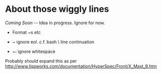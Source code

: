 # About those wiggly lines

*Coming Soon* -- Idea in progress. Ignore for now.

* Format ~s etc

* ~<cr> ignore eol. c.f. bash \ line continuation

* ~: ignore whitespace

Probably should expand this as per http://www.lispworks.com/documentation/HyperSpec/Front/X_Mast_9.htm

